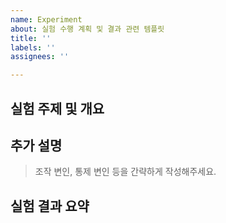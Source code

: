 ```yaml
---
name: Experiment
about: 실험 수행 계획 및 결과 관련 템플릿
title: ''
labels: ''
assignees: ''

---
```


## 실험 주제 및 개요


## 추가 설명
> 조작 변인, 통제 변인 등을 간략하게 작성해주세요.


## 실험 결과 요약